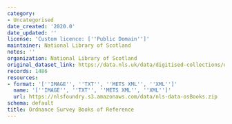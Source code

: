 ```yaml
---
category:
- Uncategorised
date_created: '2020.0'
date_updated: ''
license: 'Custom licence: [''Public Domain'']'
maintainer: National Library of Scotland
notes: ''
organization: National Library of Scotland
original_dataset_link: https://data.nls.uk/data/digitised-collections/os-books-of-reference/
records: 1486
resources:
- format: '[''IMAGE'', ''TXT'', ''METS XML'', ''XML'']'
  name: '[''IMAGE'', ''TXT'', ''METS XML'', ''XML'']'
  url: https://nlsfoundry.s3.amazonaws.com/data/nls-data-osBooks.zip
schema: default
title: Ordnance Survey Books of Reference
---
```

